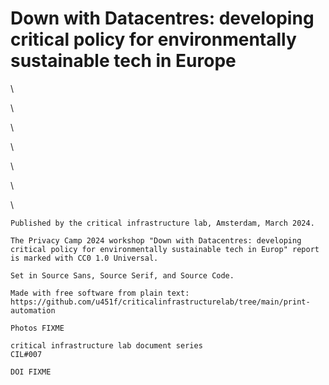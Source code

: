 # Down with Datacentres: developing critical policy for environmentally sustainable tech in Europe

<div id="colophon">
\ 

\ 

\ 

\ 

\ 

\ 

\ 

    Published by the critical infrastructure lab, Amsterdam, March 2024.

    The Privacy Camp 2024 workshop "Down with Datacentres: developing critical policy for environmentally sustainable tech in Europ" report is marked with CC0 1.0 Universal.

    Set in Source Sans, Source Serif, and Source Code.

    Made with free software from plain text:
    https://github.com/u451f/criticalinfrastructurelab/tree/main/print-automation

    Photos FIXME

    critical infrastructure lab document series
    CIL#007

    DOI FIXME

</div>

